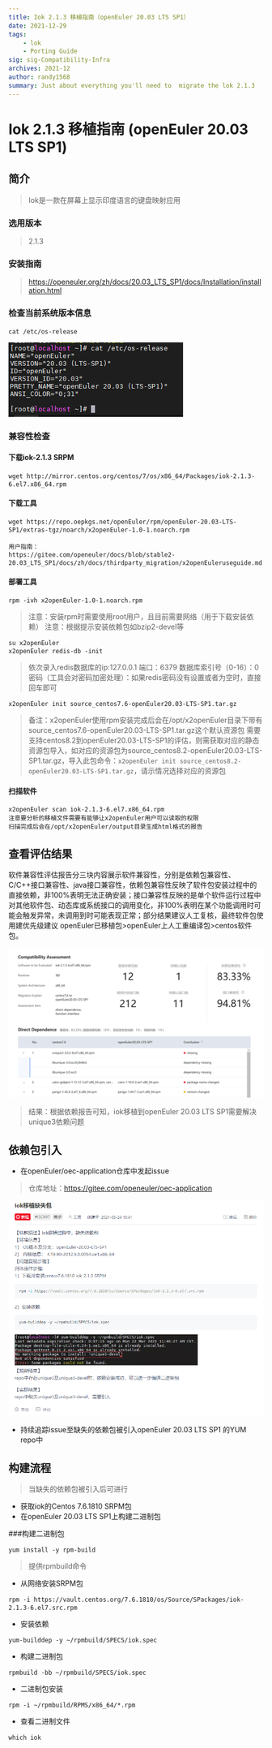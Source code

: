 ```yaml
---
title: Iok 2.1.3 移植指南（openEuler 20.03 LTS SP1）
date: 2021-12-29
tags: 
    - lok
    - Porting Guide
sig: sig-Compatibility-Infra
archives: 2021-12
author: randy1568
summary: Just about everything you'll need to  migrate the lok 2.1.3 
---
```


# Iok 2.1.3 移植指南 (openEuler 20.03 LTS SP1)

## 简介

>Iok是一款在屏幕上显示印度语言的键盘映射应用

### 选用版本

> 2.1.3

### 安装指南

> https://openeuler.org/zh/docs/20.03_LTS_SP1/docs/Installation/installation.html

### 检查当前系统版本信息

```shell
cat /etc/os-release
```

<img src="./image/lok-1.png">

### 兼容性检查

#### 下载iok-2.1.3 SRPM

```
wget http://mirror.centos.org/centos/7/os/x86_64/Packages/iok-2.1.3-6.el7.x86_64.rpm
```

#### 下载工具

```
wget https://repo.oepkgs.net/openEuler/rpm/openEuler-20.03-LTS-SP1/extras-tgz/noarch/x2openEuler-1.0-1.noarch.rpm

用户指南：
https://gitee.com/openeuler/docs/blob/stable2-20.03_LTS_SP1/docs/zh/docs/thirdparty_migration/x2openEuleruseguide.md
```

#### 部署工具

```
rpm -ivh x2openEuler-1.0-1.noarch.rpm
```

> 注意：安装rpm时需要使用root用户，且目前需要网络（用于下载安装依赖）
> 注意：根据提示安装依赖包如bzip2-devel等

```
su x2openEuler
x2openEuler redis-db -init
```

> 依次录入redis数据库的ip:127.0.0.1
> 端口：6379
> 数据库索引号（0-16）：0
> 密码（工具会对密码加密处理）：如果redis密码没有设置或者为空时，直接回车即可

```
x2openEuler init source_centos7.6-openEuler20.03-LTS-SP1.tar.gz
```

> 备注：x2openEuler使用rpm安装完成后会在/opt/x2openEuler目录下带有source_centos7.6-openEuler20.03-LTS-SP1.tar.gz这个默认资源包
> 需要支持centos8.2到openEuler20.03-LTS-SP1的评估，则需获取对应的静态资源包导入，如对应的资源包为source_centos8.2-openEuler20.03-LTS-SP1.tar.gz，导入此包命令：`x2openEuler init source_centos8.2-openEuler20.03-LTS-SP1.tar.gz`，请示情况选择对应的资源包

#### 扫描软件

```
x2openEuler scan iok-2.1.3-6.el7.x86_64.rpm
注意要分析的移植文件需要有能够让x2openEuler用户可以读取的权限
扫描完成后会在/opt/x2openEuler/output目录生成html格式的报告
```

## 查看评估结果

软件兼容性评估报告分三块内容展示软件兼容性，分别是依赖包兼容性、C/C++接口兼容性、java接口兼容性，依赖包兼容性反映了软件包安装过程中的直接依赖，非100%表明无法正确安装；接口兼容性反映的是单个软件运行过程中对其他软件包、动态库或系统接口的调用变化，非100%表明在某个功能调用时可能会触发异常，未调用到时可能表现正常；部分结果建议人工复核，最终软件包使用建优先级建议 openEuler已移植包>openEuler上人工重编译包>centos软件包。

<img src="./image/iok-1.png">



> 结果：根据依赖报告可知，iok移植到openEuler 20.03 LTS SP1需要解决unique3依赖问题

## 依赖包引入

- 在openEuler/oec-application仓库中发起issue

> 仓库地址：https://gitee.com/openeuler/oec-application

<img src="./image/lok-2.png">

- 持续追踪issue至缺失的依赖包被引入openEuler 20.03 LTS SP1 的YUM repo中

## 构建流程

> 当缺失的依赖包被引入后可进行

- 获取iok的Centos 7.6.1810 SRPM包
- 在openEuler 20.03 LTS SP1上构建二进制包

###构建二进制包

```shell
yum install -y rpm-build
```

> 提供rpmbuild命令

- 从网络安装SRPM包

```shell
rpm -i https://vault.centos.org/7.6.1810/os/Source/SPackages/iok-2.1.3-6.el7.src.rpm
```

- 安装依赖

```shell
yum-builddep -y ~/rpmbuild/SPECS/iok.spec
```

- 构建二进制包

```shell
rpmbuild -bb ~/rpmbuild/SPECS/iok.spec
```

- 二进制包安装

```
rpm -i ~/rpmbuild/RPMS/x86_64/*.rpm
```

- 查看二进制文件

```
which iok
```